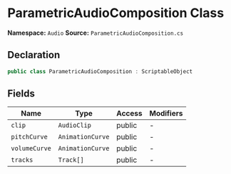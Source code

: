 # ParametricAudioComposition Class

**Namespace:** `Audio`
**Source:** `ParametricAudioComposition.cs`

## Declaration

```csharp
public class ParametricAudioComposition : ScriptableObject
```

## Fields

| Name | Type | Access | Modifiers |
|------|------|--------|-----------|
| `clip` | `AudioClip` | public | - |
| `pitchCurve` | `AnimationCurve` | public | - |
| `volumeCurve` | `AnimationCurve` | public | - |
| `tracks` | `Track[]` | public | - |

